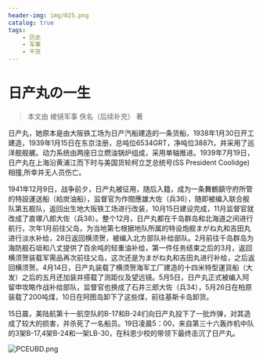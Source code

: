 ```yaml
---
header-img: img/025.png
catalog: true
tags:
    - 历史
    - 军事
    - 干货
---
```


# 日产丸の一生
> 本文由 棱镜军事 佚名（后续补充） 著

日产丸，她原本是由大阪铁工场为日产汽船建造的一条货船，1938年1月30日开工建造，1939年1月15日在东京注册，总吨位6534GRT，净吨位3887t，并采用了巡洋舰舰艉。动力系统由两座日立燃油锅炉组成，采用单轴推进。1939年7月19日，日产丸在上海沿黄浦江而下时与美国货轮柯立芝总统号(SS President Coolidge)相撞,所幸并无人员伤亡。

1941年12月9日，战争前夕，日产丸被征用，随后入籍，成为一条舞鶴鎮守府所管的特設運送船（給炭油船），监督官为作間應雄大佐（兵36），随即被编入联合舰队第五舰队，返回出生地大阪铁工场进行改装，10月15日建设完成，11月监督官就改成了直塚八郎大佐（兵38）。整个12月，日产丸都在千岛群岛和北海道之间进行航行，次年1月前往父岛，为当地第七根据地队所属的特设炮舰まがね丸和吉田丸进行淡水补给，28日返回横须贺，被编入北方部队补给部队。2月前往千岛群岛为海防舰石垣和八丈提供了百余吨的轻重油补给，第一件任务结束之后的3月，返回横须贺装载军需品再次前往父岛，这次还是为まがね丸和吉田丸进行补给，之后返回横须贺。4月14日，日产丸装载了横须贺海军工厂建造的十四米特型運貨船（大发）之后的五月还加装并搭载了测距仪及望远镜。5月5日，日产丸正式被编入阿留申攻略作战补给部队，监督官也换成了石井三郎大佐（兵34），5月26日在柏原装载了200吨煤，10日在阿图岛卸下了这些煤，前往基斯卡岛卸货。

15日晨，美陆航第十一航空队的B-17和B-24们向日产丸投下了一批炸弹，对其造成了较大的损害，并杀死了一名船员。19日凌晨5：00，来自第三十六轰炸机中队的3架B-17,4架B-24和一架LB-30，在科恩少校的带领下最终击沉了日产丸。

![PCEUBD.png](https://s1.ax1x.com/2018/06/25/PCEUBD.png) 